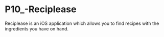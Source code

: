 # P10_-Reciplease
Reciplease is an iOS application which allows you to find recipes with the ingredients you have on hand.
